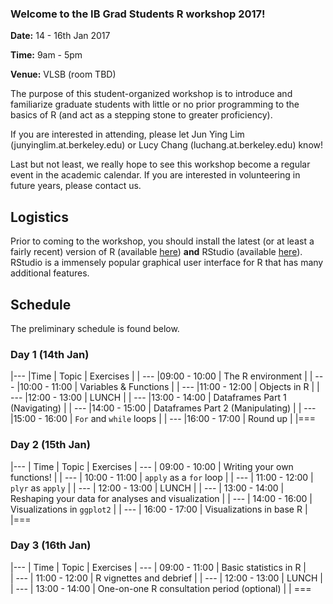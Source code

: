 ---
---

### Welcome to the IB Grad Students R workshop 2017!

**Date:** 14 - 16th Jan 2017

**Time:** 9am - 5pm 

**Venue:** VLSB (room TBD) 

The purpose of this student-organized workshop is to introduce and familiarize graduate students with little or no prior programming to the basics of R (and act as a stepping stone to greater proficiency).

If you are interested in attending, please let Jun Ying Lim (junyinglim.at.berkeley.edu) or Lucy Chang (luchang.at.berkeley.edu) know!

Last but not least, we really hope to see this workshop become a regular event in the academic calendar. If you are interested in volunteering in future years, please contact us.

## Logistics
Prior to coming to the workshop, you should install the latest (or at least a fairly recent) version of R (available [here](https://cran.r-project.org/)) **and** RStudio (available [here](https://www.rstudio.com/products/rstudio/download/)). RStudio is a immensely popular graphical user interface for R that has many additional features.


## Schedule
The preliminary schedule is found below.

### Day 1 (14th Jan)

|---
|Time | Topic | Exercises | 
| ---
|09:00 - 10:00 | The R environment | 
| ---
|10:00 - 11:00 | Variables & Functions | 
| ---
|11:00 - 12:00 | Objects in R | 
| ---
|12:00 - 13:00 | LUNCH | 
| ---
|13:00 - 14:00 | Dataframes Part 1 (Navigating) | 
| ---
|14:00 - 15:00 | Dataframes Part 2 (Manipulating)                    | 
| ---
|15:00 - 16:00 | `For` and `while` loops | 
| ---
|16:00 - 17:00 | Round up | 
|===

### Day 2 (15th Jan)

|---
| Time | Topic | Exercises 
| ---
| 09:00 - 10:00 | Writing your own functions! | 
| ---
| 10:00 - 11:00 | `apply` as a `for` loop | 
| ---
| 11:00 - 12:00 | `plyr` as `apply` | 
| ---
| 12:00 - 13:00 | LUNCH | 
| ---
| 13:00 - 14:00 | Reshaping your data for analyses and visualization | 
| ---
| 14:00 - 16:00 | Visualizations in `ggplot2` | 
| ---
| 16:00 - 17:00 | Visualizations in base R | 
|===

### Day 3 (16th Jan)

|---
| Time | Topic | Exercises 
| ---
| 09:00 - 11:00 | Basic statistics in R |  
| ---
| 11:00 - 12:00 | R vignettes and debrief | 
| ---
| 12:00 - 13:00 | LUNCH | 
| ---
| 13:00 - 14:00 | One-on-one R consultation period (optional)        | 
| ===
